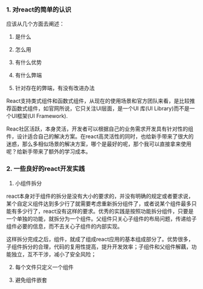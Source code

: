 ### 1. 对react的简单的认识

应该从几个方面去阐述：

1. 是什么

2. 怎么用

3. 有什么优势

4. 有什么弊端

5. 针对存在的弊端，有没有改进办法

React支持类式组件和函数式组件，从现在的使用场景和官方团队来看，是比较推荐函数式组件，如官网所说，它只关注UI层面，是一个UI 库(UI Library)而不是一个UI框架(UI Framework).

Reac社区活跃，本身灵活，开发者可以根据自己的业务需求开发具有针对性的组件，设计适合自己的解决方案。在react高灵活性的同时，也给新手带来了很大的迷惑，那么多相似场景的解决方案，哪个是最好的呢，那个我可以直接拿来使用呢？给新手带来了额外的学习成本。

### 2. 一些良好的react开发实践

1. 小组件拆分

react本身对于组件的拆分是没有大小的要求的，并没有明确的规定或者要求说，某个自定义组件达到多少行了就需要考虑重新拆分组件了，或者说某个组件最多只能有多少行了，react没有这样的要求。优秀的实践是按照功能拆分组件，只要是一个单独的功能，就拆分为一个组件。父组件只关心子组件的布局问题，传递给子组件必要的信息，而不去关心子组件的内部实现。

这样拆分完成之后，组件，就成了组成react应用的基本组成部分了。优势很多，子组件拆分的合理，代码的复用性提高，提升开发效率；子组件和父组件解藕，功能独立，互不干涉，减小了安全风险；

2. 每个文件只定义一个组件

3. 避免组件嵌套